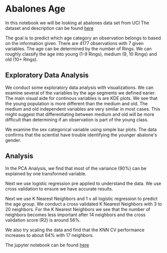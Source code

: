 # Abalones Age

In this notebook we will be looking at abalones data set from UCI
The dataset and description can be found [here](https://archive.ics.uci.edu/ml/datasets/Abalone)

The goal is to predict which age category an observation belongs to based on the information given. 
There are 4177 observations with 7 given variables. The age can be determined by the number of Rings. 
We can roughly classify the age into young (1-9 Rings), medium (9, 10 Rings) and old (10+ Rings).

## Exploratory Data Analysis 

We conduct some exploratory data analysis with visualizations. We can examine several of the variables by the age segments we defined earier. The main visual aide for continous variables is are KDE plots. We see that the young population is more different than the medium and old. The medium and old independent variables are very similar in most cases. This might suggest that differentiating between medium and old will be more difficult than determining if an observation is part of the young class. 

We examine the sex categorical variable using simple bar plots. The data confirms that the scientist have trouble identifying the younger abalone's gender. 

## Analysis 
 
In the PCA Analysis, we find that most of the variance (90%) can be explained by one transformed variable. 
 
Next we use logistic regression pre applied to understand the data. We use cross validation to ensure we have accurate results. 
 
Next we use K Nearest Neighbors and 1 v all logistic regression to predict the age group. 
We conduct a cross validated K Nearest Neighbors with 3 to 20 neighbors. For the K Nearest Neighbors we see that the number of neighbors becomes less important after 14 neighbors and the cross validation score (R2) is around 56%. 

We also try scaling the data and find that the KNN CV performance increases to about 64% with 17 neighbors. 

The jupyter notebook can be found [here](https://github.com/malctaylor15/Abalones_Age/blob/master/Abalones%20Final.ipynb)
